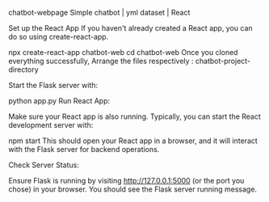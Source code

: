 chatbot-webpage
Simple chatbot | yml dataset | React

Set up the React App If you haven't already created a React app, you can do so using create-react-app.

npx create-react-app chatbot-web
cd chatbot-web
Once you cloned everything successfully, Arrange the files respectively : chatbot-project-directory

Start the Flask server with:

python app.py
Run React App:

Make sure your React app is also running. Typically, you can start the React development server with:

npm start
This should open your React app in a browser, and it will interact with the Flask server for backend operations.

Check Server Status:

Ensure Flask is running by visiting http://127.0.0.1:5000 (or the port you chose) in your browser. You should see the Flask server running message.
